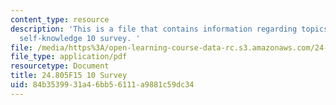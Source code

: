 ```yaml
---
content_type: resource
description: 'This is a file that contains information regarding topics in epistemology:
  self-knowledge 10 survey. '
file: /media/https%3A/open-learning-course-data-rc.s3.amazonaws.com/24-805-topics-in-epistemology-self-knowledge-fall-2015/84b3539931a46bb56111a9881c59dc34_MIT24_805F15_10Survey.pdf
file_type: application/pdf
resourcetype: Document
title: 24.805F15 10 Survey
uid: 84b35399-31a4-6bb5-6111-a9881c59dc34
---
```

